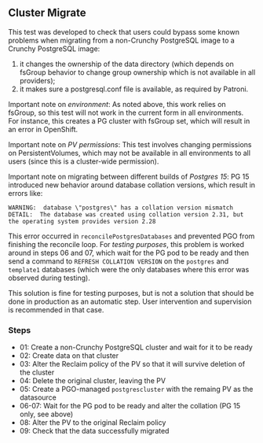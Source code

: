 ## Cluster Migrate

This test was developed to check that users could bypass some known problems when
migrating from a non-Crunchy PostgreSQL image to a Crunchy PostgreSQL image:

1) it changes the ownership of the data directory (which depends on fsGroup
behavior to change group ownership which is not available in all providers);
2) it makes sure a postgresql.conf file is available, as required by Patroni.

Important note on *environment*:
As noted above, this work relies on fsGroup, so this test will not work in the current
form in all environments. For instance, this creates a PG cluster with fsGroup set,
which will result in an error in OpenShift.

Important note on *PV permissions*:
This test involves changing permissions on PersistentVolumes, which may not be available
in all environments to all users (since this is a cluster-wide permission).

Important note on migrating between different builds of *Postgres 15*:
PG 15 introduced new behavior around database collation versions, which result in errors like:

```
WARNING:  database \"postgres\" has a collation version mismatch
DETAIL:  The database was created using collation version 2.31, but the operating system provides version 2.28
```

This error occurred in `reconcilePostgresDatabases` and prevented PGO from finishing the reconcile
loop. For _testing purposes_, this problem is worked around in steps 06 and 07, which wait for
the PG pod to be ready and then send a command to `REFRESH COLLATION VERSION` on the `postgres`
and `template1` databases (which were the only databases where this error was observed during
testing).

This solution is fine for testing purposes, but is not a solution that should be done in production
as an automatic step. User intervention and supervision is recommended in that case.

### Steps

* 01: Create a non-Crunchy PostgreSQL cluster and wait for it to be ready
* 02: Create data on that cluster
* 03: Alter the Reclaim policy of the PV so that it will survive deletion of the cluster
* 04: Delete the original cluster, leaving the PV
* 05: Create a PGO-managed `postgrescluster` with the remaing PV as the datasource
* 06-07: Wait for the PG pod to be ready and alter the collation (PG 15 only, see above)
* 08: Alter the PV to the original Reclaim policy
* 09: Check that the data successfully migrated
